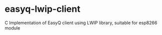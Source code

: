 # easyq-lwip-client
C Implementation of EasyQ client using LWIP library, suitable for esp8266 module
